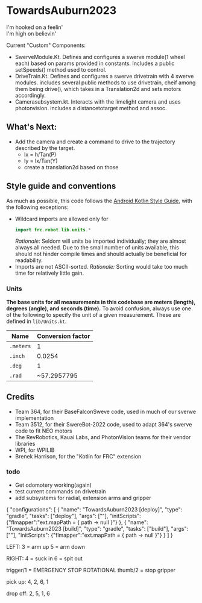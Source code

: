 # TowardsAuburn2023
I'm hooked on a feelin'  
I'm high on believin'  

Current "Custom" Components:  
- SwerveModule.Kt. Defines and configures a swerve module(1 wheel each) based on params provided in constants. Includes a public setSpeeds() method used to control.  
- DriveTrain.Kt. Defines and configures a swerve drivetrain with 4 swerve modules. includes several public methods to use drivetrain, cheif among them being drive(), which takes in a Translation2d and sets motors accordingly.     
- Camerasubsystem.kt. Interacts with the limelight camera and uses photonvision. includes a distancetotarget method and assoc.

## What's Next:
- Add the camera and create a command to drive to the trajectory described by the target.
    - lx = h/Tan(P)
    - ly = lx/Tan(Y)
    - create a translation2d based on those

## Style guide and conventions
As much as possible, this code follows the [Android Kotlin Style Guide](https://developer.android.com/kotlin/style-guide), with the following exceptions:
- Wildcard imports are allowed only for
    ```kotlin
    import frc.robot.lib.units.*
    ```
    *Rationale:* Seldom will units be imported individually; they are almost always all needed. Due to the small number of units available, this should not hinder compile times and should actually be beneficial for readability.
- Imports are not ASCII-sorted. *Rationale:* Sorting would take too much time for relatively little gain.

### Units
**The base units for all measurements in this codebase are meters (length), degrees (angle), and seconds (time).**
To avoid confusion, always use one of the following to specify the unit of a given measurement. These are defined in `lib/Units.kt`.

| Name      | Conversion factor |
|-----------|-------------------|
| `.meters` | 1                 |
| `.inch`   | 0.0254            |
| `.deg`    | 1                 |
| `.rad`    | ~57.2957795       |

## Credits  
- Team 364, for their BaseFalconSweve code, used in much of our sverwe implementation
- Team 3512, for their SwereBot-2022 code, used to adapt 364's swerve code to fit NEO motors
- The RevRobotics, Kauai Labs, and PhotonVision teams for their vendor libraries
- WPI, for WPILIB
- Brenek Harrison, for the "Kotlin for FRC" extension

### todo  
- Get odomotery working(again)
- test current commands on drivetrain
- add subsystems for radial, extension arms and gripper

{
    "configurations": [
    {
        "name": "TowardsAuburn2023 [deploy]",
        "type": "gradle",
        "tasks": ["deploy"],
        "args": [""],
        "initScripts": {"flmapper":"ext.mapPath = { path -> null }"}
    },
    {
        "name": "TowardsAuburn2023 [build]",
        "type": "gradle",
        "tasks": ["build"],
        "args": [""],
        "initScripts": {"flmapper":"ext.mapPath = { path -> null }"}
    }
    ]
}

LEFT:
3 = arm up
5 = arm down

RIGHT:
4 = suck in
6 = spit out

trigger/1 = EMERGENCY STOP ROTATIONAL
thumb/2 = stop gripper

pick up:
4, 2, 6, 1

drop off:
2, 5, 1, 6